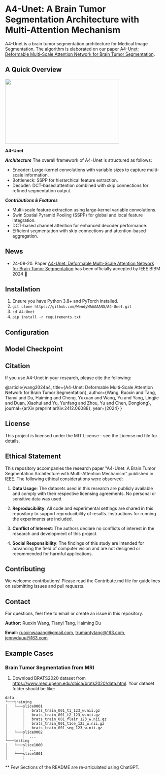 

# A4-Unet: A Brain Tumor Segmentation Architecture with Multi-Attention Mechanism
A4-Unet is a brain tumor segmentation architecture for Medical Image Segmentation. The algorithm is elaborated on our paper [A4-Unet: Deformable Multi-Scale Attention Network for Brain Tumor Segmentation](https://arxiv.org/pdf/2412.06088).


## A Quick Overview 

<img align="center" width="370" height="210" src="https://github.com/WendyWAAAAANG/A4-Unet/blob/dc5b67975d3e44653a23b019c2e71b9af61a1e6d/a4unet.png">

**A4-Unet** 

***Architecture***
The overall framework of A4-Unet is structured as follows:
* Encoder: Large-kernel convolutions with variable sizes to capture multi-scale information.
* Bottleneck: SSPP for hierarchical feature extraction.
* Decoder: DCT-based attention combined with skip connections for refined segmentation output.

***Contributions & Features***
* Multi-scale feature extraction using large-kernel variable convolutions.
* Swin Spatial Pyramid Pooling (SSPP) for global and local feature integration.
* DCT-based channel attention for enhanced decoder performance.
* Efficient segmentation with skip connections and attention-based aggregation.

## News

- 24-08-20. Paper [A4-Unet: Deformable Multi-Scale Attention Network for Brain Tumor Segmentation](https://arxiv.org/pdf/2412.06088) has been officially accepted by IEEE BIBM 2024 🥳


## Installation
1. Ensure you have Python 3.8+ and PyTorch installed.
2. ``git clone https://github.com/WendyWAAAAANG/A4-Unet.git``
3. ``cd A4-Unet``
4. ``pip install -r requirements.txt``

## Configuration

## Model Checkpoint

## Citation
If you use A4-Unet in your research, please cite the following:

@article{wang2024a4,
  title={A4-Unet: Deformable Multi-Scale Attention Network for Brain Tumor Segmentation},
  author={Wang, Ruoxin and Tang, Tianyi and Du, Haiming and Cheng, Yuxuan and Wang, Yu and Yang, Lingjie and Duan, Xiaohui and Yu, Yunfang and Zhou, Yu and Chen, Donglong},
  journal={arXiv preprint arXiv:2412.06088},
  year={2024}
}

## License
This project is licensed under the MIT License - see the License.md file for details.

## Ethical Statement
This repository accompanies the research paper "A4-Unet: A Brain Tumor Segmentation Architecture with Multi-Attention Mechanism" published in IEEE. The following ethical considerations were observed:

1. **Data Usage**: The datasets used in this research are publicly available and comply with their respective licensing agreements. No personal or sensitive data was used.

2. **Reproducibility**: All code and experimental settings are shared in this repository to support reproducibility of results. Instructions for running the experiments are included.

3. **Conflict of Interest**: The authors declare no conflicts of interest in the research and development of this project.

4. **Social Responsibility**: The findings of this study are intended for advancing the field of computer vision and are not designed or recommended for harmful applications.


## Contributing
We welcome contributions! Please read the Contribute.md file for guidelines on submitting issues and pull requests.

## Contact
For questions, feel free to email or create an issue in this repository.

**Author:** Ruoxin Wang, Tianyi Tang, Haiming Du

**Email:** ruoxinwaaang@gmail.com, trumantytang@163.com, jennyduuu@163.com

## Example Cases

### Brain Tumor Segmentation from MRI
1. Download BRATS2020 dataset from https://www.med.upenn.edu/cbica/brats2020/data.html. Your dataset folder should be like:
~~~
data
└───training
│   └───slice0001
│       │   brats_train_001_t1_123_w.nii.gz
│       │   brats_train_001_t2_123_w.nii.gz
│       │   brats_train_001_flair_123_w.nii.gz
│       │   brats_train_001_t1ce_123_w.nii.gz
│       │   brats_train_001_seg_123_w.nii.gz
│   └───slice0002
│       │  ...
└───testing
│   └───slice1000
│       │  ...
│   └───slice1001
│       │  ...
~~~


    
** Few Sections of the README are re-articulated using ChatGPT.
